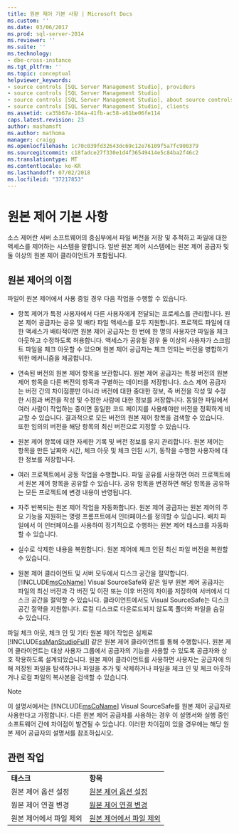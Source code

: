 ```yaml
---
title: 원본 제어 기본 사항 | Microsoft Docs
ms.custom: ''
ms.date: 03/06/2017
ms.prod: sql-server-2014
ms.reviewer: ''
ms.suite: ''
ms.technology:
- dbe-cross-instance
ms.tgt_pltfrm: ''
ms.topic: conceptual
helpviewer_keywords:
- source controls [SQL Server Management Studio], providers
- source controls [SQL Server Management Studio]
- source controls [SQL Server Management Studio], about source controls
- source controls [SQL Server Management Studio], clients
ms.assetid: ca35b67a-104a-41fb-ac58-a61be06fe114
caps.latest.revision: 23
author: mashamsft
ms.author: mathoma
manager: craigg
ms.openlocfilehash: 1c70c039fd32643dc69c12e76109f5a7fc900379
ms.sourcegitcommit: c18fadce27f330e1d4f36549414e5c84ba2f46c2
ms.translationtype: MT
ms.contentlocale: ko-KR
ms.lasthandoff: 07/02/2018
ms.locfileid: "37217853"
---
```

# <a name="source-control-basics"></a>원본 제어 기본 사항
  소스 제어란 서버 소프트웨어의 중심부에서 파일 버전을 저장 및 추적하고 파일에 대한 액세스를 제어하는 시스템을 말합니다. 일반 원본 제어 시스템에는 원본 제어 공급자 및 둘 이상의 원본 제어 클라이언트가 포함됩니다.  
  
## <a name="source-control-benefits"></a>원본 제어의 이점  
 파일이 원본 제어에서 사용 중일 경우 다음 작업을 수행할 수 있습니다.  
  
-   항목 제어가 특정 사용자에서 다른 사용자에게 전달되는 프로세스를 관리합니다. 원본 제어 공급자는 공유 및 배타 파일 액세스를 모두 지원합니다. 프로젝트 파일에 대한 액세스가 배타적이면 원본 제어 공급자는 한 번에 한 명의 사용자만 파일을 체크 아웃하고 수정하도록 허용합니다. 액세스가 공유될 경우 둘 이상의 사용자가 스크립트 파일을 체크 아웃할 수 있으며 원본 제어 공급자는 체크 인되는 버전을 병합하기 위한 메커니즘을 제공합니다.  
  
-   연속된 버전의 원본 제어 항목을 보관합니다. 원본 제어 공급자는 특정 버전의 원본 제어 항목을 다른 버전의 항목과 구별하는 데이터를 저장합니다. 소스 제어 공급자는 버전 간의 차이점뿐만 아니라 버전에 대한 중대한 정보, 즉 버전을 작성 및 수정한 시점과 버전을 작성 및 수정한 사람에 대한 정보를 저장합니다. 동일한 파일에서 여러 사람이 작업하는 중이면 동일한 코드 페이지를 사용해야만 버전을 정확하게 비교할 수 있습니다. 결과적으로 모든 버전의 원본 제어 항목을 검색할 수 있습니다. 또한 임의의 버전을 해당 항목의 최신 버전으로 지정할 수 있습니다.  
  
-   원본 제어 항목에 대한 자세한 기록 및 버전 정보를 유지 관리합니다. 원본 제어는 항목을 만든 날짜와 시간, 체크 아웃 및 체크 인된 시기, 동작을 수행한 사용자에 대한 정보를 저장합니다.  
  
-   여러 프로젝트에서 공동 작업을 수행합니다. 파일 공유를 사용하면 여러 프로젝트에서 원본 제어 항목을 공유할 수 있습니다. 공유 항목을 변경하면 해당 항목을 공유하는 모든 프로젝트에 변경 내용이 반영됩니다.  
  
-   자주 반복되는 원본 제어 작업을 자동화합니다. 원본 제어 공급자는 원본 제어의 주요 기능을 지원하는 명령 프롬프트에서 인터페이스를 정의할 수 있습니다. 배치 파일에서 이 인터페이스를 사용하여 정기적으로 수행하는 원본 제어 태스크를 자동화할 수 있습니다.  
  
-   실수로 삭제한 내용을 복원합니다. 원본 제어에 체크 인된 최신 파일 버전을 복원할 수 있습니다.  
  
-   원본 제어 클라이언트 및 서버 모두에서 디스크 공간을 절약합니다. [!INCLUDE[msCoName](../includes/msconame-md.md)] Visual SourceSafe와 같은 일부 원본 제어 공급자는 파일의 최신 버전과 각 버전 및 이전 또는 이후 버전의 차이를 저장하여 서버에서 디스크 공간을 절약할 수 있습니다. 클라이언트에서도 Visual SourceSafe는 디스크 공간 절약을 지원합니다. 로컬 디스크로 다운로드되지 않도록 폴더와 파일을 숨길 수 있습니다.  
  
 파일 체크 아웃, 체크 인 및 기타 원본 제어 작업은 실제로 [!INCLUDE[ssManStudioFull](../includes/ssmanstudiofull-md.md)] 같은 원본 제어 클라이언트를 통해 수행합니다. 원본 제어 클라이언트는 대상 사용자 그룹에서 공급자의 기능을 사용할 수 있도록 공급자와 상호 작용하도록 설계되었습니다. 원본 제어 클라이언트를 사용하면 사용자는 공급자에 의해 저장된 파일을 탐색하거나 파일을 추가 및 삭제하거나 파일을 체크 인 및 체크 아웃하거나 로컬 파일의 복사본을 검색할 수 있습니다.  
  
> [!NOTE]  
>  이 설명서에서는 [!INCLUDE[msCoName](../includes/msconame-md.md)] Visual SourceSafe를 원본 제어 공급자로 사용한다고 가정합니다. 다른 원본 제어 공급자를 사용하는 경우 이 설명서와 실행 중인 소프트웨어 간에 차이점이 발견될 수 있습니다. 이러한 차이점이 있을 경우에는 해당 원본 제어 공급자의 설명서를 참조하십시오.  
  
## <a name="related-tasks"></a>관련 작업  
  
|||  
|-|-|  
|**태스크**|**항목**|  
|원본 제어 옵션 설정|[원본 제어 옵션 설정](../../2014/database-engine/set-source-control-options.md)|  
|원본 제어 연결 변경|[원본 제어 연결 변경](../../2014/database-engine/change-source-control-connections.md)|  
|원본 제어에서 파일 제외|[원본 제어에서 파일 제외](../../2014/database-engine/exclude-files-from-source-control.md)|  
  
  
